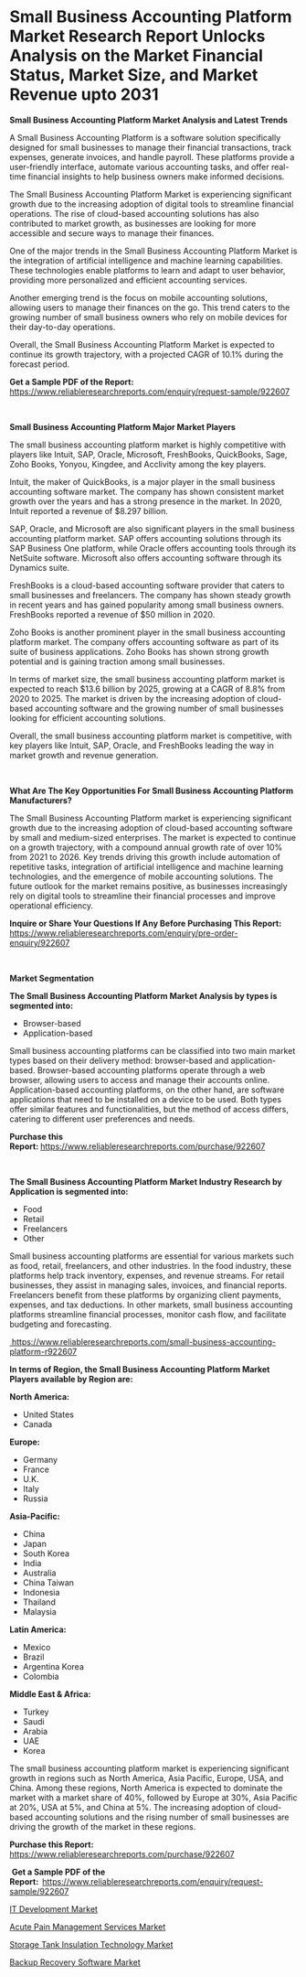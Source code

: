 <p><h1>Small Business Accounting Platform Market Research Report Unlocks Analysis on the Market Financial Status, Market Size, and Market Revenue upto 2031</h1></p><p><strong>Small Business Accounting Platform Market Analysis and Latest Trends</strong></p>
<p><p>A Small Business Accounting Platform is a software solution specifically designed for small businesses to manage their financial transactions, track expenses, generate invoices, and handle payroll. These platforms provide a user-friendly interface, automate various accounting tasks, and offer real-time financial insights to help business owners make informed decisions.</p><p>The Small Business Accounting Platform Market is experiencing significant growth due to the increasing adoption of digital tools to streamline financial operations. The rise of cloud-based accounting solutions has also contributed to market growth, as businesses are looking for more accessible and secure ways to manage their finances.</p><p>One of the major trends in the Small Business Accounting Platform Market is the integration of artificial intelligence and machine learning capabilities. These technologies enable platforms to learn and adapt to user behavior, providing more personalized and efficient accounting services.</p><p>Another emerging trend is the focus on mobile accounting solutions, allowing users to manage their finances on the go. This trend caters to the growing number of small business owners who rely on mobile devices for their day-to-day operations.</p><p>Overall, the Small Business Accounting Platform Market is expected to continue its growth trajectory, with a projected CAGR of 10.1% during the forecast period.</p></p>
<p><strong>Get a Sample PDF of the Report:&nbsp;</strong> <a href="https://www.reliableresearchreports.com/enquiry/request-sample/922607">https://www.reliableresearchreports.com/enquiry/request-sample/922607</a></p>
<p>&nbsp;</p>
<p><strong>Small Business Accounting Platform Major Market Players</strong></p>
<p><p>The small business accounting platform market is highly competitive with players like Intuit, SAP, Oracle, Microsoft, FreshBooks, QuickBooks, Sage, Zoho Books, Yonyou, Kingdee, and Acclivity among the key players. </p><p>Intuit, the maker of QuickBooks, is a major player in the small business accounting software market. The company has shown consistent market growth over the years and has a strong presence in the market. In 2020, Intuit reported a revenue of $8.297 billion.</p><p>SAP, Oracle, and Microsoft are also significant players in the small business accounting platform market. SAP offers accounting solutions through its SAP Business One platform, while Oracle offers accounting tools through its NetSuite software. Microsoft also offers accounting software through its Dynamics suite.</p><p>FreshBooks is a cloud-based accounting software provider that caters to small businesses and freelancers. The company has shown steady growth in recent years and has gained popularity among small business owners. FreshBooks reported a revenue of $50 million in 2020.</p><p>Zoho Books is another prominent player in the small business accounting platform market. The company offers accounting software as part of its suite of business applications. Zoho Books has shown strong growth potential and is gaining traction among small businesses. </p><p>In terms of market size, the small business accounting platform market is expected to reach $13.6 billion by 2025, growing at a CAGR of 8.8% from 2020 to 2025. The market is driven by the increasing adoption of cloud-based accounting software and the growing number of small businesses looking for efficient accounting solutions. </p><p>Overall, the small business accounting platform market is competitive, with key players like Intuit, SAP, Oracle, and FreshBooks leading the way in market growth and revenue generation.</p></p>
<p>&nbsp;</p>
<p><strong>What Are The Key Opportunities For Small Business Accounting Platform Manufacturers?</strong></p>
<p><p>The Small Business Accounting Platform market is experiencing significant growth due to the increasing adoption of cloud-based accounting software by small and medium-sized enterprises. The market is expected to continue on a growth trajectory, with a compound annual growth rate of over 10% from 2021 to 2026. Key trends driving this growth include automation of repetitive tasks, integration of artificial intelligence and machine learning technologies, and the emergence of mobile accounting solutions. The future outlook for the market remains positive, as businesses increasingly rely on digital tools to streamline their financial processes and improve operational efficiency.</p></p>
<p><strong>Inquire or Share Your Questions If Any Before Purchasing This Report:</strong> <a href="https://www.reliableresearchreports.com/enquiry/pre-order-enquiry/922607">https://www.reliableresearchreports.com/enquiry/pre-order-enquiry/922607</a></p>
<p>&nbsp;</p>
<p><strong>Market Segmentation</strong></p>
<p><strong>The Small Business Accounting Platform Market Analysis by types is segmented into:</strong></p>
<p><ul><li>Browser-based</li><li>Application-based</li></ul></p>
<p><p>Small business accounting platforms can be classified into two main market types based on their delivery method: browser-based and application-based. Browser-based accounting platforms operate through a web browser, allowing users to access and manage their accounts online. Application-based accounting platforms, on the other hand, are software applications that need to be installed on a device to be used. Both types offer similar features and functionalities, but the method of access differs, catering to different user preferences and needs.</p></p>
<p><strong>Purchase this Report:&nbsp;</strong><a href="https://www.reliableresearchreports.com/purchase/922607">https://www.reliableresearchreports.com/purchase/922607</a></p>
<p>&nbsp;</p>
<p><strong>The Small Business Accounting Platform Market Industry Research by Application is segmented into:</strong></p>
<p><ul><li>Food</li><li>Retail</li><li>Freelancers</li><li>Other</li></ul></p>
<p><p>Small business accounting platforms are essential for various markets such as food, retail, freelancers, and other industries. In the food industry, these platforms help track inventory, expenses, and revenue streams. For retail businesses, they assist in managing sales, invoices, and financial reports. Freelancers benefit from these platforms by organizing client payments, expenses, and tax deductions. In other markets, small business accounting platforms streamline financial processes, monitor cash flow, and facilitate budgeting and forecasting.</p></p>
<p><a href="https://www.reliableresearchreports.com/small-business-accounting-platform-r922607">&nbsp;https://www.reliableresearchreports.com/small-business-accounting-platform-r922607</a></p>
<p><strong>In terms of Region, the Small Business Accounting Platform Market Players available by Region are:</strong></p>
<p>
    <p> <strong> North America: </strong>
        <ul>
            <li>United States</li>
            <li>Canada</li>
        </ul>
        </p> 
    <p> <strong> Europe: </strong>
        <ul>
            <li>Germany</li>
            <li>France</li>
            <li>U.K.</li>
            <li>Italy</li>
            <li>Russia</li>
        </ul>
        </p> 
    <p> <strong> Asia-Pacific: </strong>
        <ul>
            <li>China</li>
            <li>Japan</li>
            <li>South Korea</li>
            <li>India</li>
            <li>Australia</li>
            <li>China Taiwan</li>
            <li>Indonesia</li>
            <li>Thailand</li>
            <li>Malaysia</li>
        </ul>
        </p> 
    <p> <strong> Latin America: </strong>
        <ul>
            <li>Mexico</li>
            <li>Brazil</li>
            <li>Argentina Korea</li>
            <li>Colombia</li>
        </ul>
        </p> 
    <p> <strong> Middle East & Africa: </strong>
        <ul>
            <li>Turkey</li>
            <li>Saudi</li>
            <li>Arabia</li>
            <li>UAE</li>
            <li>Korea</li>
        </ul>
    </p>
    </p>
<p><p>The small business accounting platform market is experiencing significant growth in regions such as North America, Asia Pacific, Europe, USA, and China. Among these regions, North America is expected to dominate the market with a market share of 40%, followed by Europe at 30%, Asia Pacific at 20%, USA at 5%, and China at 5%. The increasing adoption of cloud-based accounting solutions and the rising number of small businesses are driving the growth of the market in these regions.</p></p>
<p><strong>Purchase this Report: </strong><a href="https://www.reliableresearchreports.com/purchase/922607">https://www.reliableresearchreports.com/purchase/922607</a></p>
<p>&nbsp;<strong>Get a Sample PDF of the Report:&nbsp;&nbsp;</strong><a href="https://www.reliableresearchreports.com/enquiry/request-sample/922607">https://www.reliableresearchreports.com/enquiry/request-sample/922607</a></p>
<p><strong></strong></p>
<p><p><a href="https://www.linkedin.com/pulse/development-market-size-cagr-trends-2024-2030-ek-phrasis-k1soc?trackingId=Maki2hD1DyIG7nTMAbJmfA%3D%3D">IT Development Market</a></p><p><a href="https://github.com/SheilaBruen2023/Market-Research-Report-List-1/blob/main/acute-pain-management-services-market.md">Acute Pain Management Services Market</a></p><p><a href="https://github.com/lataunyatinikmelvin59ilbd0dv/Market-Research-Report-List-2/blob/main/storage-tank-insulation-technology-market.md">Storage Tank Insulation Technology Market</a></p><p><a href="https://www.linkedin.com/pulse/backup-recovery-software-market-size-reveals-best-marketing-gcpsc?trackingId=mBCft6%2BxzACOrqdzsxT1%2BA%3D%3D">Backup Recovery Software Market</a></p></p>